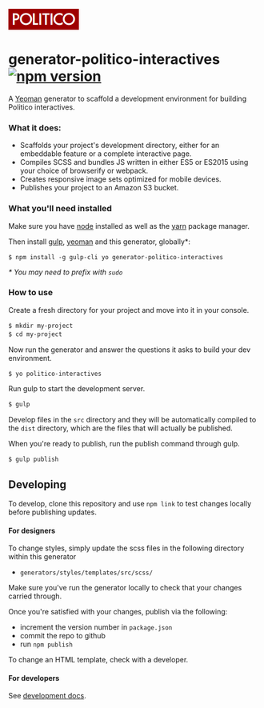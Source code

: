 ![Politico][logo]

# generator-politico-interactives [![npm version](https://badge.fury.io/js/generator-politico-interactives.svg)](https://badge.fury.io/js/generator-politico-interactives)



A [Yeoman](http://yeoman.io) generator to scaffold a development environment for building Politico interactives.

### What it does:

- Scaffolds your project's development directory, either for an embeddable feature or a complete interactive page.
- Compiles SCSS and bundles JS written in either ES5 or ES2015 using your choice of browserify or webpack.
- Creates responsive image sets optimized for mobile devices.
- Publishes your project to an Amazon S3 bucket.

### What you'll need installed

Make sure you have [node](https://docs.npmjs.com/getting-started/installing-node) installed as well as the [yarn](https://yarnpkg.com/en/docs/install) package manager.

Then install [gulp](http://gulpjs.com/), [yeoman](http://yeoman.io/) and this generator, globally*:
```
$ npm install -g gulp-cli yo generator-politico-interactives
```
_\* You may need to prefix with `sudo`_


### How to use

Create a fresh directory for your project and move into it in your console.

```bash
$ mkdir my-project
$ cd my-project
```

Now run the generator and answer the questions it asks to build your dev environment.

```bash
$ yo politico-interactives
```

Run gulp to start the development server.

```bash
$ gulp
```

Develop files in the `src` directory and they will be automatically compiled to the `dist` directory, which are the files that will actually be published.

When you're ready to publish, run the publish command through gulp.

```bash
$ gulp publish
```

## Developing

To develop, clone this repository and use `npm link` to test changes locally before publishing updates.

#### For designers

To change styles, simply update the scss files in the following directory within this generator

- `generators/styles/templates/src/scss/`

Make sure you've run the generator locally to check that your changes carried through.

Once you're satisfied with your changes, publish via the following:
- increment the version number in `package.json`
- commit the repo to github
- run `npm publish`

To change an HTML template, check with a developer.

#### For developers

See [development docs](DEVELOPING.md).

[logo]: logo.png "Logo"
